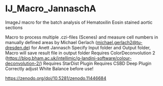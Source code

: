 # IJ_Macro_JannaschA
ImageJ macro for the batch analysis of Hematoxilin Eosin stained aortic sections

 Macro to process multiple .czi-files (Scenes) and measure cell numbers in 
 manually defined areas by Michael Gerlach (michael.gerlach2@tu-dresden.de) for 
 Anett Jannasch
 Specify Input folder and Output folder, Macro will save result file in output folder
 Requires ColorDeconvolution 2 (https://blog.bham.ac.uk/intellimic/g-landini-software/colour-deconvolution-2/)
 Requires StarDist Plugin
 Requires CSBD Deep Plugin
 Correctly adjust White Balance before use!

https://zenodo.org/doi/10.5281/zenodo.11446684
